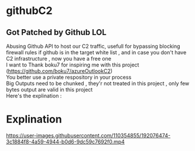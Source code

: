 # githubC2
## Got Patched by Github LOL  
Abusing Github API to host our C2 traffic, usefull for bypassing blocking firewall rules if github is in the target white list , and in case you don't have C2 infrastructure , now you have a free one  
I want to Thank boku7 for inspiring me with this project (https://github.com/boku7/azureOutlookC2)  
You better use a private respository in your process  
Big Outputs need to be chunked , they'r not treated in this project , only few bytes output are valid in this project  
Here's the explination :  

# Explination  
https://user-images.githubusercontent.com/110354855/192076474-3c1884f8-4a59-4944-b0d6-9dc59c7692f0.mp4
